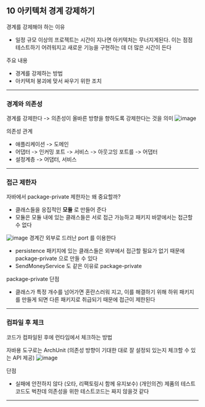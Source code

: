 ## 10 아키텍처 경계 강제하기
경계를 강제해야 하는 이유
- 일정 규모 이상의 프로젝트는 시간이 지나면 아키텍처는 무너지게된다. 이는 점점 테스트하기 어려워지고 새로운 기능을 구현하는 데 더 많은 시간이 든다

주요 내용
- 경계를 강제하는 방법
- 아키텍처 붕괴에 맞서 싸우기 위한 조치

----

### 경계와 의존성
경계를 강제한다 -> 의존성이 올바른 방향을 향하도록 강제한다는 것을 의미 
![image](https://user-images.githubusercontent.com/16996054/159099232-0e21d2ba-df6d-4c6b-b4b3-b3d1a0f634be.png)

의존성 관계
- 애플리케이션 -> 도메인
- 어댑터 -> 인커밍 포트 -> 서비스 -> 아웃고잉 포트를 -> 어댑터
- 설정계층 -> 어댑터, 서비스

-----

### 접근 제한자
자바에서 package-private 제한자는 왜 중요할까? 
- 클래스들을 응집적인 **모듈** 로 만들어 준다
- 모듈은 모듈 내에 있는 클래스들은 서로 접근 가능하고 패키지 바깥에서는 접근할 수 없다

![image](https://user-images.githubusercontent.com/16996054/159099487-e8d60bea-d5b5-4970-b480-6e53a8780c18.png)
경계간 외부로 드러난 port 를 이용한다
- persistence 패키지에 있는 클래스들은 외부에서 접근할 필요가 없기 때문에 package-private 으로 만들 수 있다
- SendMoneyService 도 같은 이유로 package-private

package-private 단점
- 클래스가 특정 개수를 넘어가면 혼란스러워 지고, 이를 해결하기 위해 하위 패키지를 만들게 되면 다른 패키지로 취급되기 때문에 접근이 제한된다

---- 

### 컴파일 후 체크
코드가 컴파일된 후에 런타임에서 체크하는 방법

자바용 도구로는 ArchUnit (의존성 방향이 기대한 대로 잘 설정되 있는지 체크할 수 있는 API 제공)
![image](https://user-images.githubusercontent.com/16996054/159099814-9adda8ea-4b85-4ce9-8336-5e1face123a8.png)

단점
- 실패에 안전하지 않다 (오타, 리팩토링시 함께 유지보수)
(개인의견) 제품의 테스트코드도 벅찬데 의존성을 위한 테스트코드는 짜지 않을것 같다

----

### 
  





